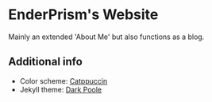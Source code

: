 # EnderPrism's Website

Mainly an extended 'About Me' but also functions as a blog.

## Additional info

- Color scheme: [Catppuccin](https://catppuccin.com/https:/)
- Jekyll theme: [Dark Poole](https://github.com/andrewhwanpark/dark-poolehttps:/)
